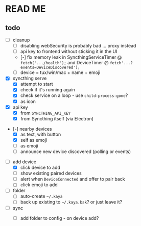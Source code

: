 # READ ME

## todo

* [ ] cleanup
    * [ ] disabling webSecurity is probably bad ... proxy instead
    * [ ] api key to frontend without sticking it in the UI
    * [-] fix memory leak in SyncthingServiceTimer @ `fetch('.../health');`
                          and DeviceTimer @ `fetch'...?events=DeviceDiscovered');`
    * [ ] device = tux/win/mac + name + emoji
* [x] syncthing serve
    * [x] attempt to start
    * [x] check if it's running again
    * [x] check service on a loop - use `child-process-gone`?
    * [x] as icon
* [x] api key
    * [x] from `SYNCTHING_API_KEY`
    * [x] from Syncthing itself (via Electron)
* [-] nearby devices
    * [x] as text, with button
    * [x] self as emoji
    * [ ] as emoji
    * [ ] announce new device discovered (polling or events)
* [ ] add device
    * [x] click device to add
    * [ ] show existing paired devices
    * [ ] alert when `DeviceConnected` and offer to pair back
    * [ ] click emoji to add
* [ ] folder
    * [ ] auto-create `~/.kaya`
    * [ ] back up existing to `~/.kaya.bak`? or just leave it?
* [ ] sync
    * [ ] add folder to config - on device add?

